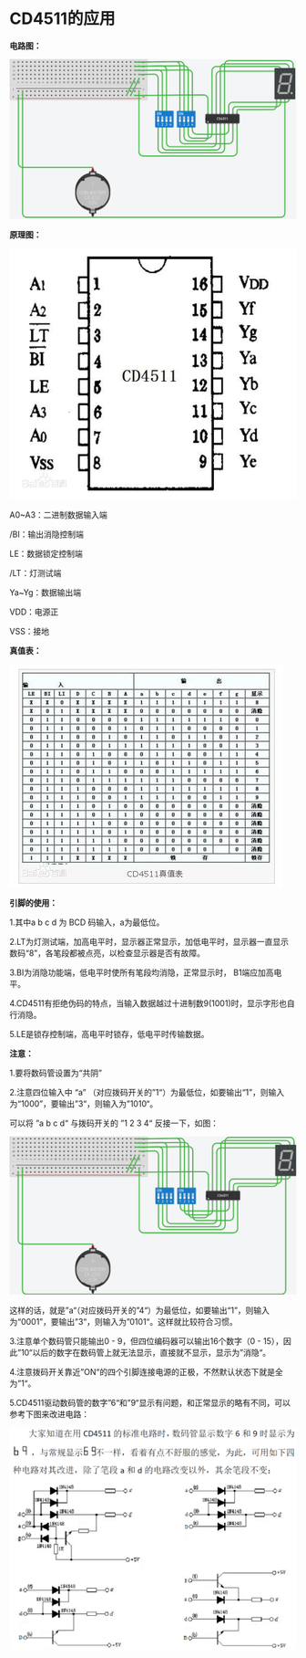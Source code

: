 # CD4511的应用

**电路图：**

![CD4511应用](pngs/CD4511应用.png)

**原理图：**

![原理图](pngs/CD4511引脚图.png)

A0~A3：二进制数据输入端

/BI：输出消隐控制端

LE：数据锁定控制端

/LT：灯测试端

Ya~Yg：数据输出端

VDD：电源正

VSS：接地

**真值表：**

![真值表](pngs/CD4511真值表.png)

**引脚的使用：**

1.其中a b c d 为 BCD 码输入，a为最低位。

2.LT为灯测试端，加高电平时，显示器正常显示，加低电平时，显示器一直显示数码“8”，各笔段都被点亮，以检查显示器是否有故障。

3.BI为消隐功能端，低电平时使所有笔段均消隐，正常显示时， B1端应加高电平。

4.CD4511有拒绝伪码的特点，当输入数据越过十进制数9(1001)时，显示字形也自行消隐。

5.LE是锁存控制端，高电平时锁存，低电平时传输数据。

**注意：**

1.要将数码管设置为“共阴”

2.注意四位输入中 “a” （对应拨码开关的”1“）为最低位，如要输出“1”，则输入为“1000”，要输出”3“，则输入为”1010“。

可以将 ”a b c d“ 与拨码开关的 ”1 2 3 4“ 反接一下，如图：

![CD4511应用（改进）](pngs/CD4511应用（改进）.png)

这样的话，就是”a“（对应拨码开关的”4“）为最低位，如要输出“1”，则输入为“0001”，要输出”3“，则输入为”0101“。这样就比较符合习惯。

3.注意单个数码管只能输出0 - 9，但四位编码器可以输出16个数字（0 - 15），因此”10“以后的数字在数码管上就无法显示，直接就不显示，显示为”消隐“。

4.注意拨码开关靠近”ON“的四个引脚连接电源的正极，不然默认状态下就是全为”1“。

5.CD4511驱动数码管的数字”6“和”9“显示有问题，和正常显示的略有不同，可以参考下图来改进电路：

![改进6和9的显示](pngs/改进6和9的显示.png)

